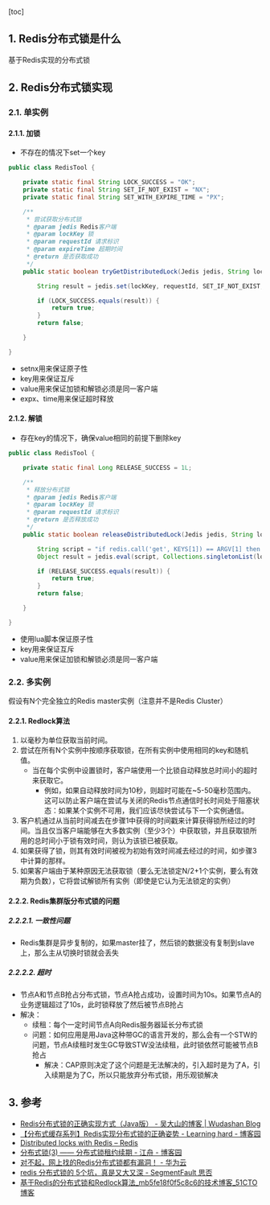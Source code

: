 [toc]
 

## 1. Redis分布式锁是什么
基于Redis实现的分布式锁


## 2. Redis分布式锁实现
### 2.1. 单实例

#### 2.1.1. 加锁
- 不存在的情况下set一个key

```java
public class RedisTool {

    private static final String LOCK_SUCCESS = "OK";
    private static final String SET_IF_NOT_EXIST = "NX";
    private static final String SET_WITH_EXPIRE_TIME = "PX";

    /**
     * 尝试获取分布式锁
     * @param jedis Redis客户端
     * @param lockKey 锁
     * @param requestId 请求标识
     * @param expireTime 超期时间
     * @return 是否获取成功
     */
    public static boolean tryGetDistributedLock(Jedis jedis, String lockKey, String requestId, int expireTime) {

        String result = jedis.set(lockKey, requestId, SET_IF_NOT_EXIST, SET_WITH_EXPIRE_TIME, expireTime);

        if (LOCK_SUCCESS.equals(result)) {
            return true;
        }
        return false;

    }

}
```

- setnx用来保证原子性
- key用来保证互斥
- value用来保证加锁和解锁必须是同一客户端
- expx、time用来保证超时释放

#### 2.1.2. 解锁

- 存在key的情况下，确保value相同的前提下删除key

```java
public class RedisTool {

    private static final Long RELEASE_SUCCESS = 1L;

    /**
     * 释放分布式锁
     * @param jedis Redis客户端
     * @param lockKey 锁
     * @param requestId 请求标识
     * @return 是否释放成功
     */
    public static boolean releaseDistributedLock(Jedis jedis, String lockKey, String requestId) {

        String script = "if redis.call('get', KEYS[1]) == ARGV[1] then return redis.call('del', KEYS[1]) else return 0 end";
        Object result = jedis.eval(script, Collections.singletonList(lockKey), Collections.singletonList(requestId));

        if (RELEASE_SUCCESS.equals(result)) {
            return true;
        }
        return false;

    }

}

```
- 使用lua脚本保证原子性
- key用来保证互斥
- value用来保证加锁和解锁必须是同一客户端

### 2.2. 多实例
假设有N个完全独立的Redis master实例（注意并不是Redis Cluster）

#### 2.2.1. Redlock算法
1. 以毫秒为单位获取当前时间。
2. 尝试在所有N个实例中按顺序获取锁，在所有实例中使用相同的key和随机值。
    - 当在每个实例中设置锁时，客户端使用一个比锁自动释放总时间小的超时来获取它。
        - 例如，如果自动释放时间为10秒，则超时可能在~5-50毫秒范围内。这可以防止客户端在尝试与关闭的Redis节点通信时长时间处于阻塞状态：如果某个实例不可用，我们应该尽快尝试与下一个实例通信。
3. 客户机通过从当前时间减去在步骤1中获得的时间戳来计算获得锁所经过的时间。当且仅当客户端能够在大多数实例（至少3个）中获取锁，并且获取锁所用的总时间小于锁有效时间，则认为该锁已被获取。
4. 如果获得了锁，则其有效时间被视为初始有效时间减去经过的时间，如步骤3中计算的那样。
5. 如果客户端由于某种原因无法获取锁（要么无法锁定N/2+1个实例，要么有效期为负数），它将尝试解锁所有实例（即使是它认为无法锁定的实例）
#### 2.2.2. Redis集群版分布式锁的问题
##### 2.2.2.1. 一致性问题
- Redis集群是异步复制的，如果master挂了，然后锁的数据没有复制到slave上，那么主从切换时锁就会丢失
##### 2.2.2.2. 超时
- 节点A和节点B抢占分布式锁，节点A抢占成功，设置时间为10s。如果节点A的业务逻辑超过了10s，此时锁释放了然后被节点B抢占
- 解决：
    - 续租：每个一定时间节点A向Redis服务器延长分布式锁
    - 问题：如何应用是用Java这种带GC的语言开发的，那么会有一个STW的问题，节点A续租时发生GC导致STW没法续租，此时锁依然可能被节点B抢占
        - 解决：CAP原则决定了这个问题是无法解决的，引入超时是为了A，引入续期是为了C，所以只能放弃分布式锁，用乐观锁解决
## 3. 参考

- [Redis分布式锁的正确实现方式（Java版） \- 吴大山的博客 \| Wudashan Blog](https://wudashan.cn/2017/10/23/Redis-Distributed-Lock-Implement/)
- [【分布式缓存系列】Redis实现分布式锁的正确姿势 \- Learning hard \- 博客园](https://www.cnblogs.com/zhili/p/redisdistributelock.html)
- [Distributed locks with Redis – Redis](https://redis.io/topics/distlock)
- [分布式锁\(3\) —— 分布式锁租约续期 \- 江舟 \- 博客园](https://www.cnblogs.com/qg000/p/13403466.html)
- [对不起，网上找的Redis分布式锁都有漏洞！ \- 华为云](https://www.huaweicloud.com/articles/ea78cf684f92b6544d8327844686442f.html)
- [redis 分布式锁的 5个坑，真是又大又深 \- SegmentFault 思否](https://segmentfault.com/a/1190000022734691)
- [基于Redis的分布式锁和Redlock算法\_mb5fe18f0f5c8c6的技术博客\_51CTO博客](https://blog.51cto.com/u_15064632/2601502)